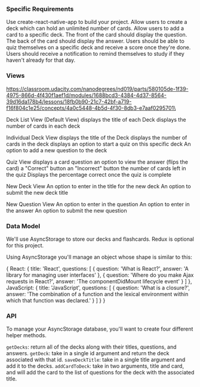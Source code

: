 ### Specific Requirements
Use create-react-native-app to build your project.
Allow users to create a deck which can hold an unlimited number of cards.
Allow users to add a card to a specific deck.
The front of the card should display the question.
The back of the card should display the answer.
Users should be able to quiz themselves on a specific deck and receive a score once they're done.
Users should receive a notification to remind themselves to study if they haven't already for that day.

### Views
https://classroom.udacity.com/nanodegrees/nd019/parts/580105de-1f39-4975-866d-4f430f1aef1d/modules/1688bcd3-4384-4d37-8564-39d16da178b4/lessons/18fb0b90-21c7-42bf-a719-f16f804c1e25/concepts/4a0c5448-4b5d-4f30-8db3-e7aaf0295701\

Deck List View (Default View)
  displays the title of each Deck
  displays the number of cards in each deck

Individual Deck View
  displays the title of the Deck
  displays the number of cards in the deck
  displays an option to start a quiz on this specific deck
  An option to add a new question to the deck

Quiz View
  displays a card question
  an option to view the answer (flips the card)
  a "Correct" button
  an "Incorrect" button
  the number of cards left in the quiz
  Displays the percentage correct once the quiz is complete

New Deck View
  An option to enter in the title for the new deck
  An option to submit the new deck title

New Question View
  An option to enter in the question
  An option to enter in the answer
  An option to submit the new question

### Data Model

We'll use AsyncStorage to store our decks and flashcards. Redux is optional for this project.

Using AsyncStorage you'll manage an object whose shape is similar to this:

{
  React: {
    title: 'React',
    questions: [
      {
        question: 'What is React?',
        answer: 'A library for managing user interfaces'
      },
      {
        question: 'Where do you make Ajax requests in React?',
        answer: 'The componentDidMount lifecycle event'
      }
    ]
  },
  JavaScript: {
    title: 'JavaScript',
    questions: [
      {
        question: 'What is a closure?',
        answer: 'The combination of a function and the lexical environment within which that function was declared.'
      }
    ]
  }
}

### API

To manage your AsyncStorage database, you'll want to create four different helper methods.

`getDecks`: return all of the decks along with their titles, questions, and answers.
`getDeck`: take in a single id argument and return the deck associated with that id.
`saveDeckTitle`: take in a single title argument and add it to the decks.
`addCardToDeck`: take in two arguments, title and card, and will add the card to the list of questions for the deck with the associated title.

